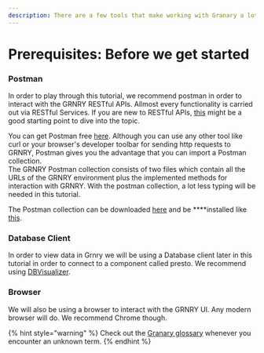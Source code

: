 ```yaml
---
description: There are a few tools that make working with Granary a lot easier
---
```


# Prerequisites: Before we get started

### Postman

In order to play through this tutorial, we recommend postman in order to interact with the GRNRY RESTful APIs. Allmost every functionality is carried out via RESTful Services. If you are new to RESTful APIs, [this](https://www.w3schools.in/category/restful-web-services/) might be a good starting point to dive into the topic.

You can get Postman free [here](https://www.postman.com/downloads/). Although you can use any other tool like curl or your browser's developer toolbar for sending http requests to GRNRY, Postman gives you the advantage that you can import a Postman collection.   
The GRNRY Postman collection consists of two files which contain all the URLs of the GRNRY environment plus the implemented methods for interaction with GRNRY. With the postman collection, a lot less typing will be needed in this tutorial.

The Postman collection can be downloaded [here](../../developer-reference/api-reference/#postman-collection)  and be ****installed like [this](https://learning.postman.com/docs/postman/collections/data-formats/#importing-postman-data).

### Database Client

In order to view data in Grnry we will be using a Database client later in this tutorial in order to connect to a component called presto. We recommend using [DBVisualizer](https://www.dbvis.com/). 

### Browser

We will also be using a browser to interact with the GRNRY UI. Any modern browser will do. We recommend Chrome though.



{% hint style="warning" %}
Check out the [Granary glossary](../granary-glossary.md) whenever you encounter an unknown term.
{% endhint %}



